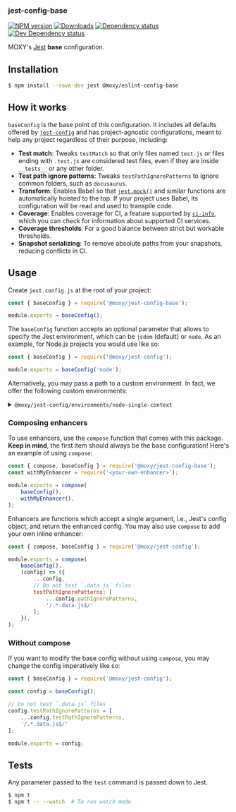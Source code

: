 ### jest-config-base

[![NPM version][npm-image]][npm-url] [![Downloads][downloads-image]][npm-url]
[![Dependency status][david-dm-image]][david-dm-url] [![Dev Dependency status][david-dm-dev-image]][david-dm-dev-url]

[npm-url]:https://npmjs.org/package/@moxy/jest-config-base
[npm-image]:https://img.shields.io/npm/v/@moxy/jest-config-base.svg
[downloads-image]:https://img.shields.io/npm/dm/@moxy/jest-config-base.svg
[david-dm-url]:https://david-dm.org/moxystudio/jest-config?path=packages/jest-config-base
[david-dm-image]:https://img.shields.io/david/moxystudio/jest-config.svg?path=packages/jest-config-base
[david-dm-dev-url]:https://david-dm.org/moxystudio/jest-config?type=dev&path=packages/jest-config-base
[david-dm-dev-image]:https://img.shields.io/david/dev/moxystudio/jest-config.svg?path=packages/jest-config-base

MOXY's [Jest](https://jestjs.io/) **base** configuration.

## Installation

```sh
$ npm install --save-dev jest @moxy/eslint-config-base
```

## How it works

`baseConfig` is the base point of this configuration. It includes all defaults offered by [`jest-config`](https://jestjs.io/docs/en/configuration#defaults) and has project-agnostic configurations, meant to help any project regardless of their purpose, including:

- **Test match**: Tweaks `testMatch` so that only files named `test.js` or files ending with `.test.js` are considered test files, even if they are inside `__tests__` or any other folder.
- **Test path ignore patterns**: Tweaks `testPathIgnorePatterns` to ignore common folders, such as `docusaurus`.
- **Transform**: Enables Babel so that [`jest.mock()`](https://jestjs.io/docs/en/jest-object#jestmockmodulename-factory-options) and similar functions are automatically hoisted to the top. If your project uses Babel, its configuration will be read and used to transpile code.
- **Coverage**: Enables coverage for CI, a feature supported by [`ci-info`](https://github.com/watson/ci-info), which you can check for information about supported CI services.
- **Coverage thresholds**: For a good balance between strict but workable thresholds.
- **Snapshot serializing**: To remove absolute paths from your snapshots, reducing conflicts in CI.

## Usage

Create `jest.config.js` at the root of your project:

```js
const { baseConfig } = require('@moxy/jest-config-base');

module.exports = baseConfig();
```

The `baseConfig` function accepts an optional parameter that allows to specify the Jest environment, which can be `jsdom` (default) or `node`. As an example, for Node.js projects you would use like so:

```js
const { baseConfig } = require('@moxy/jest-config');

module.exports = baseConfig('node');
```

Alternatively, you may pass a path to a custom environment. In fact, we offer the following custom environments:

<details>
  <summary><code>@moxy/jest-config/environments/node-single-context</code></summary>

  Special Node environment class for Jest which runs all scripts in the same context. This effectively disables the sandbox isolation to circumvent issues with Jest's [sandboxing](https://github.com/facebook/jest/issues/2549), which causes subtle bugs in specific situations, such as in code that relies in `instanceof` checks.

  ```js
  const { baseConfig } = require('@moxy/jest-config');

  module.exports = baseConfig('@moxy/jest-config/environments/node-single-context');
  ```

  > ⚠️ Only activate this environment if you are having problems with the aforementioned issue, and before trying other workarounds.
</details>

### Composing enhancers

To use enhancers, use the `compose` function that comes with this package. **Keep in mind**, the first item should always be the base configuration! Here's an example of using `compose`:

```js
const { compose, baseConfig } = require('@moxy/jest-config-base');
const withMyEnhancer = require('<your-own-enhancer>');

module.exports = compose(
    baseConfig(),
    withMyEnhancer(),
);
```

Enhancers are functions which accept a single argument, i.e., Jest's config object, and return the enhanced config. You may also use `compose` to add your own inline enhancer:

```js
const { compose, baseConfig } = require('@moxy/jest-config');

module.exports = compose(
    baseConfig(),
    (config) => ({
        ...config,
        // Do not test `.data.js` files
        testPathIgnorePatterns: [
            ...config.pathIgnorePatterns,
            '/.*.data.js$/'
        ];
    }),
);
```

### Without compose

If you want to modify the base config without using `compose`, you may change the config imperatively like so:

```js
const { baseConfig } = require('@moxy/jest-config');

const config = baseConfig();

// Do not test `.data.js` files
config.testPathIgnorePatterns = [
    ...config.testPathIgnorePatterns,
    '/.*.data.js$/'
];

module.exports = config;
```

## Tests

Any parameter passed to the `test` command is passed down to Jest.

```sh
$ npm t
$ npm t -- --watch  # To run watch mode
```